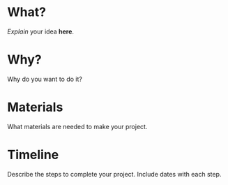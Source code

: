 # What?

*Explain* your idea **here**.

# Why?

Why do you want to do it?

# Materials

What materials are needed to make your project.

# Timeline

Describe the steps to complete your project. Include dates with each step.

